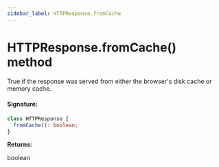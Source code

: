```yaml
---
sidebar_label: HTTPResponse.fromCache
---
```


# HTTPResponse.fromCache() method

True if the response was served from either the browser's disk cache or memory cache.

#### Signature:

```typescript
class HTTPResponse {
  fromCache(): boolean;
}
```

**Returns:**

boolean
